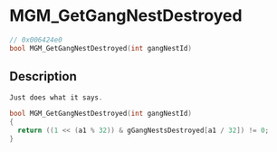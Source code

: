 # MGM_GetGangNestDestroyed
```c
// 0x006424e0
bool MGM_GetGangNestDestroyed(int gangNestId)
```
## Description
```c
Just does what it says.

bool MGM_GetGangNestDestroyed(int gangNestId)
{
  return ((1 << (a1 % 32)) & gGangNestsDestroyed[a1 / 32]) != 0;
}
```
